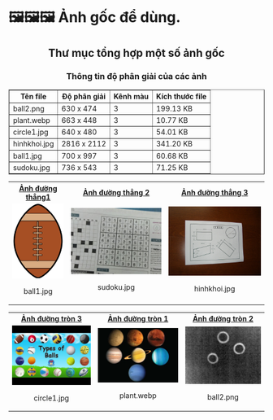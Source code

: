 # 🖼️🖼️🖼️ Ảnh gốc để dùng.

<div align="center">
  <h2>Thư mục tổng hợp một số ảnh gốc</h2>
  <h3>Thông tin độ phân giải của các ảnh</h3>
  
  <table border="1" cellpadding="5" cellspacing="0" style="margin: 0 auto;">
    <tr>
      <th>Tên file</th>
      <th>Độ phân giải</th>
      <th>Kênh màu</th>
      <th>Kích thước file</th>
    </tr>
    <tr>
      <td>ball2.png</td>
      <td>630 x 474</td>
      <td>3</td>
      <td>199.13 KB</td>
    </tr>
    <tr>
      <td>plant.webp</td>
      <td>663 x 448</td>
      <td>3</td>
      <td>10.77 KB</td>
    </tr>
    <tr>
      <td>circle1.jpg</td>
      <td>640 x 480</td>
      <td>3</td>
      <td>54.01 KB</td>
    </tr>
    <tr>
      <td>hinhkhoi.jpg</td>
      <td>2816 x 2112</td>
      <td>3</td>
      <td>341.20 KB</td>
    </tr>
    <tr>
      <td>ball1.jpg</td>
      <td>700 x 997</td>
      <td>3</td>
      <td>60.68 KB</td>
    </tr>
    <tr>
      <td>sudoku.jpg</td>
      <td>736 x 543</td>
      <td>3</td>
      <td>71.25 KB</td>
    </tr>
  </table>

<table>
  <tr>
    <th><a href="https://github.com/MyDreamIsHere0511/ComputerVision/blob/main/images/Picture/ball1.jpg">Ảnh đường thẳng1</a></th>
    <th><a href="https://github.com/MyDreamIsHere0511/ComputerVision/blob/main/images/Picture/sudoku.jpg">Ảnh đường thẳng 2</th>
    <th><a href="https://github.com/MyDreamIsHere0511/ComputerVision/blob/main/images/Picture/hinhkhoi.jpg">Ảnh đường thẳng 3</th>
  </tr>
  <tr>
    <td><img src="Picture/ball1.jpg" width="200">
        <p align="center">ball1.jpg</p>
    </td>
    <td><img src="Picture/sudoku.jpg" width="400">
        <p align="center">sudoku.jpg</p>
    </td>
    <td><img src="Picture/hinhkhoi.jpg" width="400">
        <p align="center">hinhkhoi.jpg</p>
    </td>
  </tr>
</table>

<table>
  <tr>
    <th><a href="https://github.com/MyDreamIsHere0511/ComputerVision/blob/main/images/Picture/planet.webp">Ảnh đường tròn 3</a></th>
    <th><a href="https://github.com/MyDreamIsHere0511/ComputerVision/blob/main/images/Picture/ball2.png">Ảnh đường tròn 1</th>
    <th><a href="https://github.com/MyDreamIsHere0511/ComputerVision/blob/main/images/Picture/circle1.jpg">Ảnh đường tròn 2</th>
  </tr>
  <tr>
    <td><img src="Picture/circle1.jpg" width="400">
        <p align="center">circle1.jpg</p>
    </td>
    <td><img src="Picture/planet.webp" width="400">
        <p align="center">plant.webp</p>
    </td> 
    <td><img src="Picture/ball2.png" width="400">
        <p align="center">ball2.png</p>
    </td>  
  </tr>
</table>
